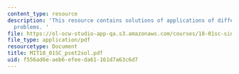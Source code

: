 ```yaml
---
content_type: resource
description: 'This resource contains solutions of applications of differentiation
  problems. '
file: https://ol-ocw-studio-app-qa.s3.amazonaws.com/courses/18-01sc-single-variable-calculus-fall-2010/f556ad6eaeb6efeeda61161d7a63c6d7_MIT18_01SC_pset2sol.pdf
file_type: application/pdf
resourcetype: Document
title: MIT18_01SC_pset2sol.pdf
uid: f556ad6e-aeb6-efee-da61-161d7a63c6d7
---
```


